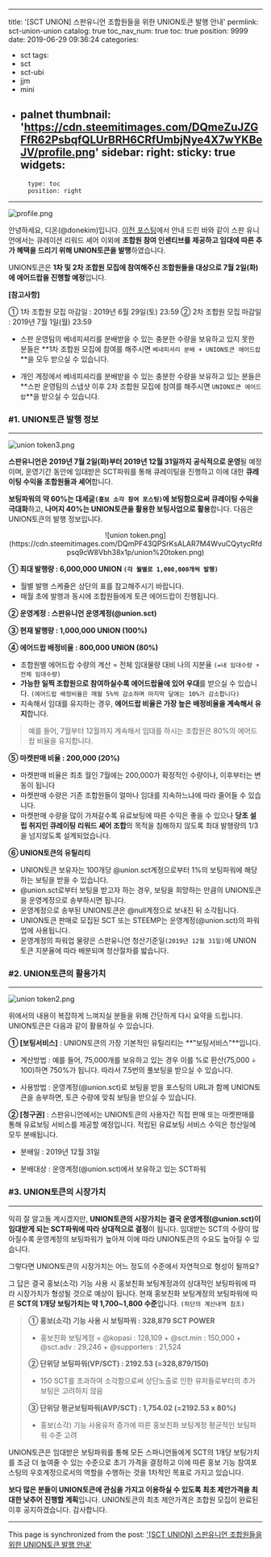 
---
title: '[SCT UNION] 스판유니언 조합원들을 위한 UNION토큰 발행 안내'
permlink: sct-union-union
catalog: true
toc_nav_num: true
toc: true
position: 9999
date: 2019-06-29 09:36:24
categories:
- sct
tags:
- sct
- sct-ubi
- jjm
- mini
- palnet
thumbnail: 'https://cdn.steemitimages.com/DQmeZuJZGFfR62PsbqfQLUrBRH6CRfUmbjNye4X7wYKBeJV/profile.png'
sidebar:
    right:
        sticky: true
widgets:
    -
        type: toc
        position: right
---


![profile.png](https://cdn.steemitimages.com/DQmeZuJZGFfR62PsbqfQLUrBRH6CRfUmbjNye4X7wYKBeJV/profile.png)

안녕하세요, 디온(@donekim)입니다. [이전 포스팅](https://www.steemcoinpan.com/sct/@donekim/7rp5pd-sct-union)에서 안내 드린 바와 같이 스판 유니언에서는 큐레이션 리워드 셰어 이외에 **조합원 참여 인센티브를 제공하고 임대에 따른 추가 혜택을 드리기 위해 UNION토큰을 발행**하였습니다. 

UNION토큰은 **1차 및 2차 조합원 모집에 참여해주신 조합원들을 대상으로 7월 2일(화)에 에어드랍을 진행할 예정**입니다. 

**[참고사항]**

① 1차 조합원 모집 마감일 : 2019년 6월 29일(토) 23:59
② 2차 조합원 모집 마감일 : 2019년 7월 1일(월) 23:59

- 스판 운영팀의 베네피셔리를 분배받을 수 있는 충분한 수량을 보유하고 있지 못한 분들은 **1차 조합원 모집에 참여를 해주시면 `베네피셔리 분배 + UNION토큰 에어드랍`**을 모두 받으실 수 있습니다.

- 개인 계정에서 베네피셔리를 분배받을 수 있는 충분한 수량을 보유하고 있는 분들은 **스판 운영팀의 스냅샷 이후 2차 조합원 모집에 참여를 해주시면 `UNION토큰 에어드랍`**을 받으실 수 있습니다. 

### #1. UNION토큰 발행 정보
---

![union token3.png](https://cdn.steemitimages.com/DQmaoopmMm1XFEMU7k9dQ2dm1YUQnCNp4xSFMMAd66i2zbU/union%20token3.png)

**스판유니언은 2019년 7월 2일(화)부터 2019년 12월 31일까지 공식적으로 운영**될 예정이며, 운영기간 동안에 임대받은 SCT파워를 통해 큐레이팅을 진행하고 이에 대한 **큐레이팅 수익을 조합원들과 셰어**합니다. 

**보팅파워의 약 60%는 대세글`(홍보 소각 참여 포스팅)`에 보팅함으로써 큐레이팅 수익을 극대화**하고, **나머지 40%는 UNION토큰을 활용한 보팅사업으로 활용**합니다. 다음은 UNION토큰의 발행 정보입니다.

<center>![union token.png](https://cdn.steemitimages.com/DQmPF43QPSrKsALAR7M4WvuCQytycRfdpsq9cW8Vbh38x1p/union%20token.png)</center>


**① 최대 발행량 : 6,000,000 UNION `(각 월별로 1,000,000개씩 발행)`**
- 월별 발행 스케쥴은 상단의 표를 참고해주시기 바랍니다.
- 매월 초에 발행과 동시에 조합원들에게 토큰 에어드랍이 진행됩니다.

**② 운영계정 : 스판유니언 운영계정(@union.sct)**

**③ 현재 발행량 : 1,000,000 UNION (100%)**

**④ 에어드랍 배정비율 : 800,000 UNION (80%)**
- 조합원별 에어드랍 수량의 계산 = 전체 임대물량 대비 나의 지분율 `(=내 임대수량 ÷ 전체 임대수량)`
- **가능한 일찍 조합원으로 참여하실수록 에어드랍율에 있어 우대**를 받으실 수 있습니다. `(에어드랍 배정비율은 매월 5%씩 감소하며 마지막 달에는 10%가 감소합니다)`
- 지속해서 임대를 유지하는 경우, **에어드랍 비율은 가장 높은 배정비율을 계속해서 유지**합니다.
> 예를 들어, 7월부터 12월까지 계속해서 임대를 하시는 조합원은 80%의 에어드랍 비율을 유지합니다.

**⑤ 마켓판매 비율 : 200,000 (20%)**
- 마켓판매 비율은 최초 월인 7월에는 200,000가 확정적인 수량이나, 이후부터는 변동이 됩니다
- 마켓판매 수량은 기존 조합원들이 얼마나 임대를 지속하느냐에 따라 줄어들 수 있습니다.
- 마켓판매 수량을 많이 가져갈수록 유료보팅에 따른 수익은 좋을 수 있으나 **당초 설립 취지인 큐레이팅 리워드 셰어 조합**의 목적을 침해하지 않도록 최대 발행량의 1/3을 넘지않도록 설계되었습니다.
 

**⑥ UNION토큰의 유틸리티**
- UNION토큰 보유자는 100개당 @union.sct계정으로부터 1%의 보팅파워에 해당하는 보팅을 받을 수 있습니다.
- @union.sct로부터 보팅을 받고자 하는 경우, 보팅을 희망하는 만큼의 UNION토큰을 운영계정으로 송부하시면 됩니다.
- 운영계정으로 송부된 UNION토큰은 @null계정으로 보내진 뒤 소각됩니다.
- UNION토큰 판매로 모집된 SCT 또는 STEEMP는 운영계정(@union.sct)의 파워업에 사용됩니다.
- 운영계정의 파워업 물량은 스판유니언 청산기준일`(2019년 12월 31일)`에 UNION토큰 지분율에 따라 배분되며 청산절차를 밟습니다. 


### #2. UNION토큰의 활용가치
---

![union token2.png](https://cdn.steemitimages.com/DQmWvmoaNttRHZkHVRVYgNguemcxxBjPNdoYWMFUvmvamMW/union%20token2.png)

위에서의 내용이 복잡하게 느껴지실 분들을 위해 간단하게 다시 요약을 드립니다. UNION토큰은 다음과 같이 활용하실 수 있습니다. 

**① [보팅서비스]** : UNION토큰의 가장 기본적인 유틸리티는 **"보팅서비스"**입니다. 

- 계산방법 : 예를 들어, 75,000개를 보유하고 있는 경우 이를 %로 환산(75,000 ÷ 100)하면 750%가 됩니다. 따라서 7.5번의 풀보팅을 받으실 수 있습니다. 

- 사용방법 : 운영계정(@union.sct)로 보팅을 받을 포스팅의 URL과 함께 UNION토큰을 송부하면, 토큰 수량에 맞춰 보팅을 받으실 수 있습니다.

**② [청구권]** : 스판유니언에서는 UNION토큰의 사용자간 직접 판매 또는 마켓판매를 통해 유료보팅 서비스를 제공할 예정입니다. 적립된 유료보팅 서비스 수익은 청산일에 모두 분배됩니다. 

- 분배일 : 2019년 12월 31일

- 분배대상 : 운영계정(@union.sct)에서 보유하고 있는 SCT파워


### #3. UNION토큰의 시장가치
---


익히 잘 알고들 계시겠지만, **UNION토큰의 시장가치는 결국 운영계정(@union.sct)이 임대받게 되는 SCT파워에 따라 상대적으로 결정**이 됩니다. 임대받는 SCT의 수량이 많아질수록 운영계정의 보팅파워가 높아져 이에 따라 UNION토큰의 수요도 높아질 수 있습니다. 

그렇다면 UNION토큰의 시장가치는 어느 정도의 수준에서 자연적으로 형성이 될까요?

그 답은 결국 홍보(소각) 기능 사용 시 홍보친화 보팅계정과의 상대적인 보팅파워에 따라 시장가치가 형성될 것으로 예상이 됩니다. 현재 홍보친화 보팅계정의 보팅파워에 따른 **SCT의 1개당 보팅가치는 약 1,700~1,800 수준**입니다. `(하단의 계산내역 참조)`

> **① 홍보(소각) 기능 사용 시 보팅파워 : 328,879 SCT POWER**
> - 홍보친화 보팅계정 = @kopasi : 128,109 + @sct.min : 150,000 + @sct.adv : 29,246 + @supporters  : 21,524
>
> **② 단위당 보팅파워(VP/SCT) : 2192.53 (=328,879/150)**
> - 150 SCT를 초과하여 소각함으로써 상단노출로 인한 유저들로부터의 추가 보팅은 고려하지 않음
>
> **③ 단위당 평균보팅파워(AVP/SCT) : 1,754.02 (=2192.53 x 80%)**
> - 홍보(소각) 기능 사용유저 증가에 따른 홍보친화 보팅계정 평균적인 보팅파워 수준 고려

UNION토큰은 임대받은 보팅파워를 통해 모든 스파니언들에게 SCT의 1개당 보팅가치를 조금 더 높여줄 수 있는 수준으로 초기 가격을 결정하고 이에 따른 홍보 기능 참여포스팅의 우호계정으로서의 역할을 수행하는 것을 1차적인 목표로 가지고 있습니다.

**보다 많은 분들이 UNION토큰에 관심을 가지고 이용하실 수 있도록 최초 제안가격을 최대한 낮추어 진행할 계획**입니다. UNION토큰의 최초 제안가격은 조합원 모집이 완료된 이후 공지하겠습니다. 감사합니다.

- - -

This page is synchronized from the post: ['[SCT UNION] 스판유니언 조합원들을 위한 UNION토큰 발행 안내'](https://steemit.com/@donekim/sct-union-union)
